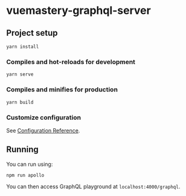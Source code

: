 # vuemastery-graphql-server

## Project setup
```
yarn install
```

### Compiles and hot-reloads for development
```
yarn serve
```

### Compiles and minifies for production
```
yarn build
```

### Customize configuration
See [Configuration Reference](https://cli.vuejs.org/config/).


## Running
You can run using:
```
npm run apollo
```
You can then access GraphQL playground at `localhost:4000/graphql`.